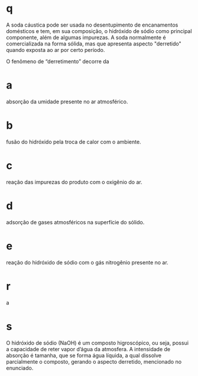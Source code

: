 # q
A soda cáustica pode ser usada no desentupimento de encanamentos domésticos e tem, em sua composição, o hidróxido de sódio como principal componente, além de algumas impurezas. A soda normalmente é comercializada na forma sólida, mas que apresenta aspecto "derretido" quando exposta ao ar por certo período.

O fenômeno de “derretimento” decorre da

# a
absorção da umidade presente no ar atmosférico.

# b
fusão do hidróxido pela troca de calor com o ambiente.

# c
reação das impurezas do produto com o oxigênio do ar.

# d
adsorção de gases atmosféricos na superfície do sólido.

# e
reação do hidróxido de sódio com o gás nitrogênio presente no ar.

# r
a

# s
O hidróxido de sódio (NaOH) é um composto higroscópico, ou seja, possui a capacidade de reter vapor d’água da atmosfera. A intensidade de absorção é tamanha, que se forma água líquida, a qual dissolve parcialmente o composto, gerando o aspecto derretido, mencionado no enunciado.
